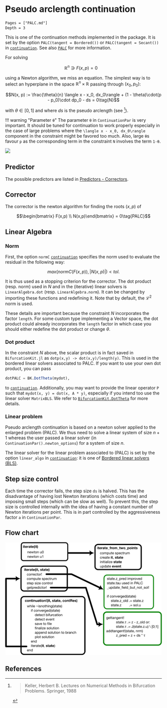 # Pseudo arclength  continuation

```@contents
Pages = ["PALC.md"]
Depth = 3
```

This is one of the continuation methods implemented in the package. It is set by the option `PALC(tangent = Bordered())` or `PALC(tangent = Secant())` in [`continuation`](@ref). See also [`PALC`](@ref) for more information.

For solving

$$\mathbb R^n\ni F(x,p) = 0 \quad\tag{E}$$

using a Newton algorithm, we miss an equation. The simplest way is to select an hyperplane in the space $\mathbb R^n\times \mathbb R$ passing through $(x_0,p_0)$:

$$N(x, p) := \frac{\theta}{n} \langle x - x_0, dx_0\rangle + (1 - \theta)\cdot(p - p_0)\cdot dp_0 - ds = 0\tag{N}$$

with $\theta\in[0,1]$ and where $ds$ is the pseudo arclength (see [^Keller]).

!!! warning "Parameter `θ`"
    The parameter `θ` in `ContinuationPar` is very important. It should be tuned for continuation to work properly especially in the case of large problems where the ``\langle x - x_0, dx_0\rangle`` component in the constraint might be favored too much. Also, large `θ`s favour `p` as the corresponding term in the constraint ``N`` involves the term ``1-θ``.

![](PALC.png)


## Predictor

The possible predictors are listed in [Predictors - Correctors](@ref).

## Corrector

The corrector is the newton algorithm for finding the roots $(x,p)$ of

$$\begin{bmatrix} F(x,p) \\	N(x,p)\end{bmatrix} = 0\tag{PALC}$$

## Linear Algebra


### Norm

First, the option `normC` [`continuation`](@ref) specifies the norm used to evaluate the residual in the following way:

$$max(normC(F(x,p)), |N(x,p)|)<tol.$$

It is thus used as a stopping criterion for the corrector. The dot product (resp. norm) used in $N$ and in the (iterative) linear solvers is `LinearAlgebra.dot` (resp. `LinearAlgebra.norm`). It can be changed by importing these functions and redefining it. Note that by default, the $\mathcal L^2$ norm is used. 

These details are important because the constraint $N$ incorporates the factor `length`. For some custom type implementing a Vector space, the dot product could already incorporates the `length` factor in which case you should either redefine the dot product or change $\theta$.


### Dot product

In the constraint $N$ above, the scalar product is in fact saved in `BifurcationKit.jl` as `dotp(x,y) -> dot(x,y)/length(y)`. This is used in the bordered linear solvers associated to PALC. If you want to use your own dot product, you can pass

```julia
dotPALC = BK.DotTheta(mydot),
```

to [`continuation`](@ref). Additionally, you may want to provide the linear operator `P` such that `mydot(x, y) = dot(x, A * y)`, especially if you intend too use the linear solver `MatrixBLS`. We refer to [`BifurcationKit.DotTheta`](@ref) for more details.

### Linear problem

Pseudo arclength continuation is based on a newton solver applied to the enlarged problem (PALC). We thus need to solve a linear system of size $n+1$ whereas the user passed a linear solver (in `ContinuationPar().newton_options`) for a system of size $n$.

The linear solver for the linear problem associated to (PALC) is set by the option `linear_algo` in [`continuation`](@ref): it is one of [Bordered linear solvers (BLS)](@ref).


## Step size control

Each time the corrector fails, the step size ``ds`` is halved. This has the disadvantage of having lost Newton iterations (which costs time) and imposing small steps (which can be slow as well). To prevent this, the step size is controlled internally with the idea of having a constant number of Newton iterations per point. This is in part controlled by the aggressiveness factor `a` in `ContinuationPar`.

## Flow chart

![](flowchart.png)

## References

[^Keller]:> Keller, Herbert B. Lectures on Numerical Methods in Bifurcation Problems. Springer, 1988
